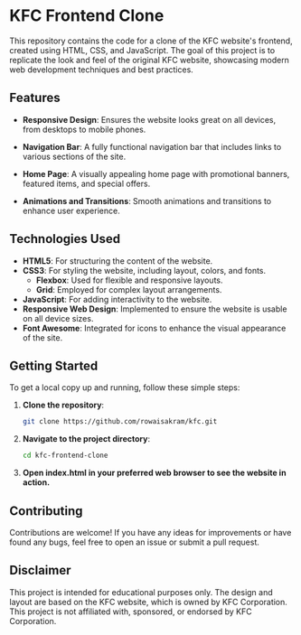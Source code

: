 # KFC Frontend Clone

This repository contains the code for a clone of the KFC website's frontend, created using HTML, CSS, and JavaScript. The goal of this project is to replicate the look and feel of the original KFC website, showcasing modern web development techniques and best practices.

## Features

- **Responsive Design**: Ensures the website looks great on all devices, from desktops to mobile phones.
- **Navigation Bar**: A fully functional navigation bar that includes links to various sections of the site.
- **Home Page**: A visually appealing home page with promotional banners, featured items, and special offers.

- **Animations and Transitions**: Smooth animations and transitions to enhance user experience.

## Technologies Used

- **HTML5**: For structuring the content of the website.
- **CSS3**: For styling the website, including layout, colors, and fonts.
  - **Flexbox**: Used for flexible and responsive layouts.
  - **Grid**: Employed for complex layout arrangements.
- **JavaScript**: For adding interactivity to the website.
- **Responsive Web Design**: Implemented to ensure the website is usable on all device sizes.
- **Font Awesome**: Integrated for icons to enhance the visual appearance of the site.

## Getting Started

To get a local copy up and running, follow these simple steps:

1. **Clone the repository**:
   ```sh
   git clone https://github.com/rowaisakram/kfc.git
2. **Navigate to the project directory**:
   ```sh
   cd kfc-frontend-clone
3. **Open index.html in your preferred web browser to see the website in action.**

## Contributing
Contributions are welcome! If you have any ideas for improvements or have found any bugs, feel free to open an issue or submit a pull request.

## Disclaimer

This project is intended for educational purposes only. The design and layout are based on the KFC website, which is owned by KFC Corporation. This project is not affiliated with, sponsored, or endorsed by KFC Corporation.


  

